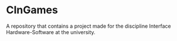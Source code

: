 # CInGames
A repository that contains a project made for the discipline Interface Hardware-Software at the university.
